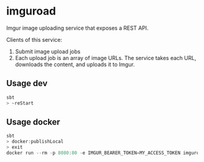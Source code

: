 # imguroad

Imgur image uploading service that exposes a REST API.

Clients of this service:

1. Submit image upload jobs
2. Each upload job is an array of image URLs. The service takes each URL,
downloads the content, and uploads it to Imgur.

## Usage dev

```scala
sbt
> ~reStart
```

## Usage docker

```scala
sbt
> docker:publishLocal
> exit
docker run --rm -p 8080:80 -e IMGUR_BEARER_TOKEN=MY_ACCESS_TOKEN imguroad:0.0.1-SNAPSHOT
```
